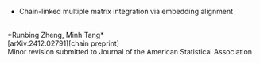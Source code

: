 - Chain-linked multiple matrix integration via embedding alignment
<br>
*Runbing Zheng, Minh Tang*
<br>
[arXiv:2412.02791][chain preprint]
<br>
Minor revision submitted to Journal of the American Statistical Association

[chain preprint]:https://arxiv.org/abs/2412.02791
